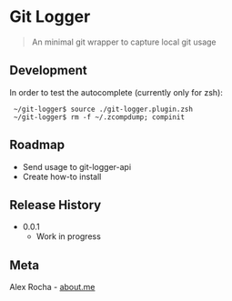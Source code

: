 # Git Logger
> An minimal git wrapper to capture local git usage

## Development

In order to test the autocomplete (currently only for zsh):

```shell
 ~/git-logger$ source ./git-logger.plugin.zsh
 ~/git-logger$ rm -f ~/.zcompdump; compinit
```

## Roadmap

* Send usage to git-logger-api
* Create how-to install

## Release History

* 0.0.1
    * Work in progress

## Meta

Alex Rocha - [about.me](http://about.me/alex.rochas)
